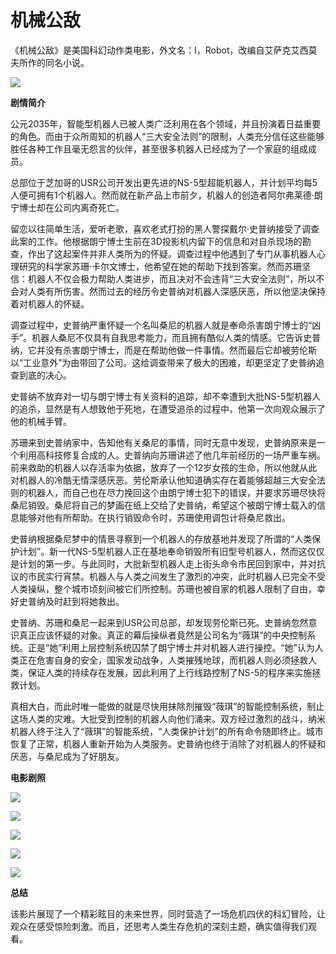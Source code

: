 # 机械公敌

《机械公敌》是美国科幻动作类电影，外文名：I，Robot，改编自艾萨克艾西莫夫所作的同名小说。

![](https://pic.baike.soso.com/ugc/baikepic/34652/cut-20140416111520-638588281.jpg/0)

**剧情简介**

公元2035年，智能型机器人已被人类广泛利用在各个领域，并且扮演着日益重要的角色。而由于众所周知的机器人“三大安全法则”的限制，人类充分信任这些能够胜任各种工作且毫无怨言的伙伴，甚至很多机器人已经成为了一个家庭的组成成员。

总部位于芝加哥的USR公司开发出更先进的NS-5型超能机器人，并计划平均每5人便可拥有1个机器人。然而就在新产品上市前夕，机器人的创造者阿尔弗莱德·朗宁博士却在公司内离奇死亡。

留恋以往简单生活，爱听老歌，喜欢老式打扮的黑人警探戴尔·史普纳接受了调查此案的工作。他根据朗宁博士生前在3D投影机内留下的信息和对自杀现场的勘查，作出了这起案件并非人类所为的怀疑。调查过程中他遇到了专门从事机器人心理研究的科学家苏珊·卡尔文博士，他希望在她的帮助下找到答案。然而苏珊坚信：机器人不仅会极力帮助人类进步，而且决对不会违背“三大安全法则”，所以不会对人类有所伤害。然而过去的经历令史普纳对机器人深感厌恶，所以他坚决保持着对机器人的怀疑。

调查过程中，史普纳严重怀疑一个名叫桑尼的机器人就是奉命杀害朗宁博士的“凶手”。机器人桑尼不仅具有自我思考能力，而且拥有酷似人类的情感。它告诉史普纳，它并没有杀害朗宁博士，而是在帮助他做一件事情。然而最后它却被劳伦斯以“工业意外”为由带回了公司。这给调查带来了极大的困难，却更坚定了史普纳追查到底的决心。

史普纳不放弃对一切与朗宁博士有关资料的追踪，却不幸遭到大批NS-5型机器人的追杀，显然是有人想致他于死地，在遭受追杀的过程中，他第一次向观众展示了他的机械手臂。

苏珊来到史普纳家中，告知他有关桑尼的事情，同时无意中发现，史普纳原来是一个利用高科技修复合成的人。史普纳向苏珊讲述了他几年前经历的一场严重车祸。前来救助的机器人以存活率为依据，放弃了一个12岁女孩的生命，所以他就从此对机器人的冷酷无情深感厌恶。劳伦斯承认他知道确实存在着能够超越三大安全法则的机器人，而自己也在尽力挽回这个由朗宁博士犯下的错误，并要求苏珊尽快将桑尼销毁。桑尼将自己的梦画在纸上交给了史普纳，希望这个被朗宁博士载入的信息能够对他有所帮助。在执行销毁命令时，苏珊使用调包计将桑尼救出。

史普纳根据桑尼梦中的情景寻察到一个机器人的存放基地并发现了所谓的“人类保护计划”。新一代NS-5型机器人正在基地奉命销毁所有旧型号机器人，然而这仅仅是计划的第一步。与此同时，大批新型机器人走上街头命令市民回到家中，并对抗议的市民实行宵禁。机器人与人类之间发生了激烈的冲突，此时机器人已完全不受人类操纵，整个城市顷刻间被它们所控制。苏珊也被自家的机器人限制了自由，幸好史普纳及时赶到将她救出。

史普纳、苏珊和桑尼一起来到USR公司总部，却发现劳伦斯已死。史普纳忽然意识真正应该怀疑的对象。真正的幕后操纵者竟然是公司名为“薇琪”的中央控制系统。正是“她”利用上层控制系统囚禁了朗宁博士并对机器人进行操控。“她”认为人类正在危害自身的安全，国家发动战争，人类摧残地球，而机器人则必须拯救人类，保证人类的持续存在发展，因此利用了上行线路控制了NS-5的程序来实施拯救计划。

真相大白，而此时唯一能做的就是尽快用抹除剂摧毁“薇琪”的智能控制系统，制止这场人类的灾难。大批受到控制的机器人向他们涌来。双方经过激烈的战斗，纳米机器人终于注入了“薇琪”的智能系统，“人类保护计划”的所有命令随即终止。城市恢复了正常，机器人重新开始为人类服务。史普纳也终于消除了对机器人的怀疑和厌恶，与桑尼成为了好朋友。

**电影剧照**

![](https://pic.baike.soso.com/ugc/baikepic/31381/cut-20140416113000-131030510.jpg/0)

![](https://pic.baike.soso.com/ugc/baikepic/30691/cut-20140416113012-1294182450.jpg/0)

![](https://pic.baike.soso.com/ugc/baikepic/29244/cut-20140416113027-1954960158.jpg/0)

![](https://pic.baike.soso.com/ugc/baikepic/38670/cut-20140416113156-1886021198.jpg/0)

![](https://pic.baike.soso.com/ugc/baikepic/30440/cut-20140416113046-1696361762.jpg/0)

**总结**

该影片展现了一个精彩眩目的未来世界，同时营造了一场危机四伏的科幻冒险，让观众在感受惊险刺激。而且，还思考人类生存危机的深刻主题，确实值得我们观看。